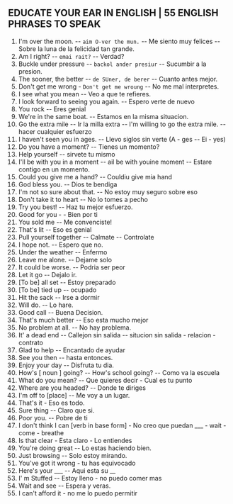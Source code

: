 ## EDUCATE YOUR EAR IN ENGLISH | 55 ENGLISH PHRASES TO SPEAK



1. I'm over the moon. --  `aim O-ver the mun.` -- Me siento muy felices -- Sobre la luna de la felicidad tan grande.
2. Am I right? -- `emai rait?`  -- Verdad?
3. Buckle under pressure --  `backol ander presiur` -- Sucumbir a la presion. 
4. The sooner, the better -- `de SUner, de berer` -- Cuanto antes mejor. 
5. Don't get me wrong - `Don't get me wroung` -- No me  mal interpretes.
6. I see what you mean -- Veo a que te refieres.
7. I look forward to seeing you again. -- Espero verte de nuevo
8. You rock -- Eres genial
9. We're in the same boat. -- Estamos en la misma situacion.
10. Go the extra mile -- Ir la milla extra --  I'm willing to go the extra mile. -- hacer cualquier esfuerzo
11. I haven't seen you in ages. -- Llevo siglos sin verte (A - ges -- Ei - yes)
12. Do you have a moment? -- Tienes un momento?
13. Help yourself -- sirvete tu mismo
14. I'll be with you in a moment -- ail be with youine moment --  Estare contigo en un momento.
15. Could you give me a hand? -- Couldiu give mia hand
16. God bless you. -- Dios te bendiga
17. I'm not so sure about that.  -- No estoy muy seguro sobre eso
18. Don't take it to heart -- No lo tomes a pecho
19. Try you best! -- Haz tu mejor esfuerzo.
20. Good for you - - Bien por ti 
21. You sold me -- Me convenciste!
22. That's lit -- Eso es genial
23. Pull yourself together -- Calmate -- Controlate
24. I hope not. -- Espero que no.
25. Under the weather -- Enfermo
26. Leave me alone. -- Dejame solo
27. It could be worse. -- Podria ser peor
28. Let it go -- Dejalo ir.
29. [To be] all set -- Estoy preparado
30. [To be] tied up -- ocupado
31. Hit the sack -- Irse a dormir
32. Will do. -- Lo hare.
33. Good call -- Buena Decision. 
34. That's much better -- Eso esta mucho mejor
35. No problem at all. -- No hay problema.
36. It' a dead end -- Callejon sin salida -- situcion sin salida - relacion - contrato
37. Glad to help -- Encantado de ayudar
38. See you then -- hasta entonces.
39. Enjoy your day -- Disfruta tu dia.
40. How's [ noun ] going? --  How's school going? -- Como va la escuela
41. What do you mean? -- Que quieres decir - Cual es tu punto
42. Where are you headed? -- Donde te diriges
43. I'm off to [place] -- Me voy a un lugar.
44. That's it - Eso es todo.
45. Sure thing -- Claro que si.
46. Poor you. -- Pobre de ti
47. I don't think I can [verb in base form] - No creo que puedan ___ - wait - come - breathe
48. Is that clear - Esta claro - Lo entiendes
49. You're doing great -- Lo estas haciendo bien.
50. Just browsing -- Solo estoy mirando.
51. You've got it wrong - tu has equivocado
52. Here's your ___ -- Aqui esta su __
53. I' m Stuffed -- Estoy lleno - no puedo comer mas
54. Wait and see -- Espera y veras.
55. I can't afford it - no me lo puedo permitir

